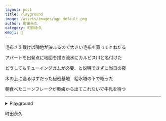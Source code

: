 ```yaml
---
layout: post
title: Playground
image: /assets/images/ogp_default.png
author: 町田永久
category: 町田永久
emoji: 📌
---
```


<div class="tanka-area"><div class="tanka">
<p>毛布さえ敷けば陣地が決まるので大きい毛布を買ってとねだる</p>
<p>アパートを出発点に地図を描き流水にカルピス川と名付けた</p>
<p>どうしてもチューイングガムが必要、と説明できずに当日の夜</p>
<p>木の上に造るはずだった秘密基地　給水塔の下で眠った</p>
<p>朝食べたコーンフレークが奥歯から出てこれないで牛乳を待つ</p></div></div>

---

<details><summary>Playground</summary>
毛布さえ敷けば陣地が決まるので大きい毛布を買ってとねだる<br />
アパートを出発点に地図を描き流水にカルピス川と名付けた<br />
どうしてもチューイングガムが必要、と説明できずに当日の夜<br />
木の上に造るはずだった秘密基地　給水塔の下で眠った<br />
朝食べたコーンフレークが奥歯から出てこれないで牛乳を待つ<br />
</details>

町田永久
